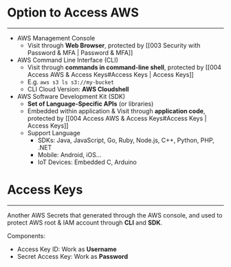 # Option to Access AWS
---

* AWS Management Console
	* Visit through **Web Browser**, protected by [[003 Security with Password & MFA | Password & MFA]]
* AWS Command Line Interface (CLI)
	* Visit through **commands in command-line shell**, protected by [[004 Access AWS & Access Keys#Access Keys | Access Keys]]
	* E.g. `aws s3 ls s3://my-bucket`
	* CLI Cloud Version: **AWS Cloudshell** 
* AWS Software Development Kit (SDK)
	* **Set of Language-Specific APIs** (or libraries)
	* Embedded within application & Visit through **application code**, protected by [[004 Access AWS & Access Keys#Access Keys | Access Keys]]
	* Support Language
		* SDKs: Java, JavaScript, Go, Ruby, Node.js, C++, Python, PHP, .NET
		* Mobile: Android, iOS...
		* IoT Devices: Embedded C, Arduino

# Access Keys
---
Another AWS Secrets that generated through the AWS console, and used to protect AWS root & IAM account through **CLI** and **SDK**.

Components:
* Access Key ID: Work as **Username**
* Secret Access Key: Work as **Password**
